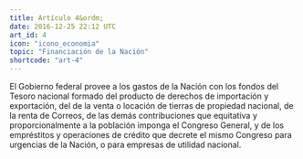 ```yaml
---
title: Artículo 4&ordm;
date: 2016-12-25 22:12 UTC
art_id: 4
icon: "icono_economia"
topic: "Financiación de la Nación"
shortcode: "art-4"
---
```


El Gobierno federal provee a los gastos de la Nación con los fondos del Tesoro nacional formado del producto de derechos de importación y exportación, del de la venta o locación de tierras de propiedad nacional, de la renta de Correos, de las demás contribuciones que equitativa y proporcionalmente a la población imponga el Congreso General, y de los empréstitos y operaciones de crédito que decrete el mismo Congreso para urgencias de la Nación, o para empresas de utilidad nacional.

